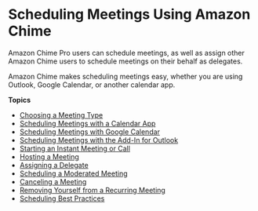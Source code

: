 # Scheduling Meetings Using Amazon Chime<a name="chime-schedule-meetings"></a>

Amazon Chime Pro users can schedule meetings, as well as assign other Amazon Chime users to schedule meetings on their behalf as delegates\.

Amazon Chime makes scheduling meetings easy, whether you are using Outlook, Google Calendar, or another calendar app\.

**Topics**
+ [Choosing a Meeting Type](personal-ID.md)
+ [Scheduling Meetings with a Calendar App](chime-scheduling-calendar-app.md)
+ [Scheduling Meetings with Google Calendar](chime-scheduling-google.md)
+ [Scheduling Meetings with the Add\-In for Outlook](chime-scheduling-outlook.md)
+ [Starting an Instant Meeting or Call](start-call.md)
+ [Hosting a Meeting](chime-organizer-call-controls.md)
+ [Assigning a Delegate](delegates.md)
+ [Scheduling a Moderated Meeting](moderate-meeting.md)
+ [Canceling a Meeting](cancel-meeting.md)
+ [Removing Yourself from a Recurring Meeting](remove-recurring.md)
+ [Scheduling Best Practices](chime-scheduling-best-practices.md)